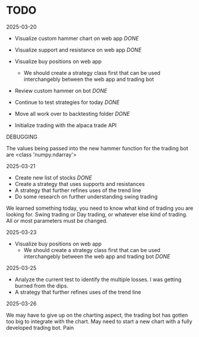 # TODO

2025-03-20

- Visualize custom hammer chart on web app *DONE*
- Visualize support and resistance on web app *DONE*
- Visualize buy positions on web app
    - We should create a strategy class first that can be used interchangebly between the web app and trading bot

- Review custom hammer on bot *DONE*

- Continue to test strategies for today *DONE* 

- Move all work over to backtesting folder *DONE*

- Initialize trading with the alpaca trade API

DEBUGGING

The values being passed into the new hammer function for the trading bot are <class 'numpy.ndarray'>



2025-03-21

- Create new list of stocks *DONE*
- Create a strategy that uses supports and resistances
- A strategy that further refines uses of the trend line
- Do some research on further understanding swing trading

We learned something today, you need to know what kind of trading you are looking for.
Swing trading or Day trading, or whatever else kind of trading. All or most parameters 
must be changed. 

2025-03-23

- Visualize buy positions on web app
    - We should create a strategy class first that can be used interchangebly between the web app and trading bot *DONE*

2025-03-25

- Analyze the current test to identify the multiple losses. I was getting burned from the dips. 
- A strategy that further refines uses of the trend line

2025-03-26

We may have to give up on the charting aspect, the trading bot has gotten too big to integrate with the chart. May need to start a new chart with a fully developed trading bot. Pain






